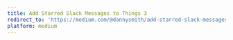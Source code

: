 ```yaml
---
title: Add Starred Slack Messages to Things 3
redirect_to: 'https://medium.com/@dannysmith/add-starred-slack-messages-to-things-3-877d8e974f21'
platform: medium
---
```

